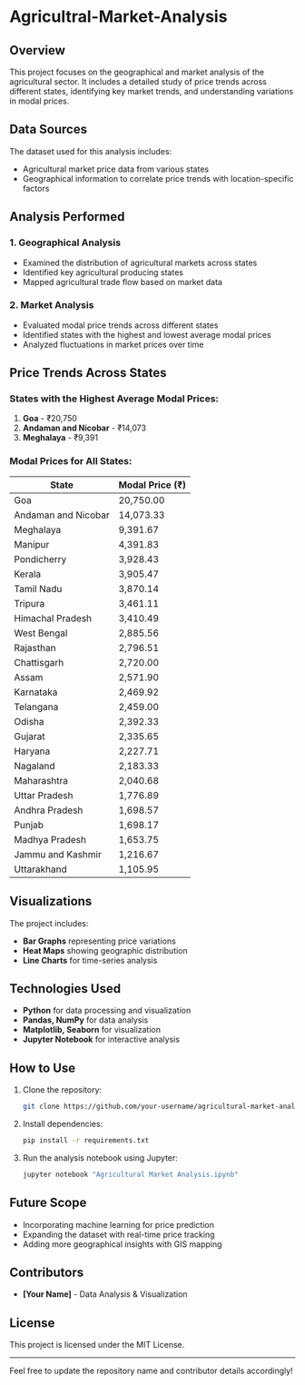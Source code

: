 # Agricultral-Market-Analysis

## Overview
This project focuses on the geographical and market analysis of the agricultural sector. It includes a detailed study of price trends across different states, identifying key market trends, and understanding variations in modal prices.

## Data Sources
The dataset used for this analysis includes:
- Agricultural market price data from various states
- Geographical information to correlate price trends with location-specific factors

## Analysis Performed
### 1. Geographical Analysis
- Examined the distribution of agricultural markets across states
- Identified key agricultural producing states
- Mapped agricultural trade flow based on market data

### 2. Market Analysis
- Evaluated modal price trends across different states
- Identified states with the highest and lowest average modal prices
- Analyzed fluctuations in market prices over time

## Price Trends Across States
### States with the Highest Average Modal Prices:
1. **Goa** - ₹20,750
2. **Andaman and Nicobar** - ₹14,073
3. **Meghalaya** - ₹9,391

### Modal Prices for All States:
| State | Modal Price (₹) |
|-------------------------|----------------|
| Goa | 20,750.00 |
| Andaman and Nicobar | 14,073.33 |
| Meghalaya | 9,391.67 |
| Manipur | 4,391.83 |
| Pondicherry | 3,928.43 |
| Kerala | 3,905.47 |
| Tamil Nadu | 3,870.14 |
| Tripura | 3,461.11 |
| Himachal Pradesh | 3,410.49 |
| West Bengal | 2,885.56 |
| Rajasthan | 2,796.51 |
| Chattisgarh | 2,720.00 |
| Assam | 2,571.90 |
| Karnataka | 2,469.92 |
| Telangana | 2,459.00 |
| Odisha | 2,392.33 |
| Gujarat | 2,335.65 |
| Haryana | 2,227.71 |
| Nagaland | 2,183.33 |
| Maharashtra | 2,040.68 |
| Uttar Pradesh | 1,776.89 |
| Andhra Pradesh | 1,698.57 |
| Punjab | 1,698.17 |
| Madhya Pradesh | 1,653.75 |
| Jammu and Kashmir | 1,216.67 |
| Uttarakhand | 1,105.95 |

## Visualizations
The project includes:
- **Bar Graphs** representing price variations
- **Heat Maps** showing geographic distribution
- **Line Charts** for time-series analysis

## Technologies Used
- **Python** for data processing and visualization
- **Pandas, NumPy** for data analysis
- **Matplotlib, Seaborn** for visualization
- **Jupyter Notebook** for interactive analysis

## How to Use
1. Clone the repository:
   ```sh
   git clone https://github.com/your-username/agricultural-market-analysis.git
   ```
2. Install dependencies:
   ```sh
   pip install -r requirements.txt
   ```
3. Run the analysis notebook using Jupyter:
   ```sh
   jupyter notebook "Agricultural Market Analysis.ipynb"
   ```

## Future Scope
- Incorporating machine learning for price prediction
- Expanding the dataset with real-time price tracking
- Adding more geographical insights with GIS mapping

## Contributors
- **[Your Name]** - Data Analysis & Visualization

## License
This project is licensed under the MIT License.

---
Feel free to update the repository name and contributor details accordingly!

